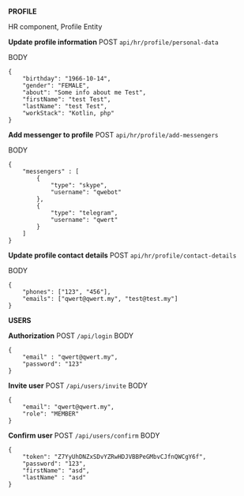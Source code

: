 **PROFILE**

HR component,  Profile Entity

**Update profile information**
POST 
`api/hr/profile/personal-data`

BODY 
```
{
	"birthday": "1966-10-14",
	"gender": "FEMALE",
	"about": "Some info about me Test",
	"firstName": "test Test",
	"lastName": "test Test",
	"workStack": "Kotlin, php"
}
```

**Add messenger to profile**
POST 
`api/hr/profile/add-messengers`

BODY
```
{
	"messengers" : [
		{
			"type": "skype",
			"username": "qwebot"
		},
		{
			"type": "telegram",
			"username": "qwert"
		}
	]
}
```

**Update profile contact details**
POST 
`api/hr/profile/contact-details`

BODY
```
{
	"phones": ["123", "456"],
	"emails": ["qwert@qwert.my", "test@test.my"]
}
```


**USERS**

**Authorization**
POST 
`/api/login`
BODY
```
{
	"email" : "qwert@qwert.my", 
	"password": "123"
}
```

**Invite user**
POST 
`/api/users/invite`
BODY 
```
{
	"email": "qwert@qwert.my", 
	"role": "MEMBER"
}
```
**Confirm user**
POST 
`/api/users/confirm`
BODY 
```
{
	"token": "Z7YyUhDNZxSDvYZRwHDJVBBPeGMbvCJfnQWCgY6f", 
	"password": "123", 
	"firstName": "asd", 
	"lastName" : "asd"
}
```
